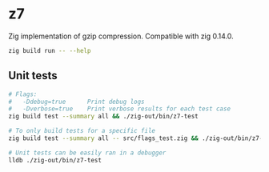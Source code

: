 # z7
Zig implementation of gzip compression. Compatible with zig 0.14.0.

```bash
zig build run -- --help
```

## Unit tests

```bash
# Flags:
#   -Ddebug=true      Print debug logs
#   -Dverbose=true    Print verbose results for each test case
zig build test --summary all && ./zig-out/bin/z7-test

# To only build tests for a specific file
zig build test --summary all -- src/flags_test.zig && ./zig-out/bin/z7-test

# Unit tests can be easily ran in a debugger
lldb ./zig-out/bin/z7-test
```
